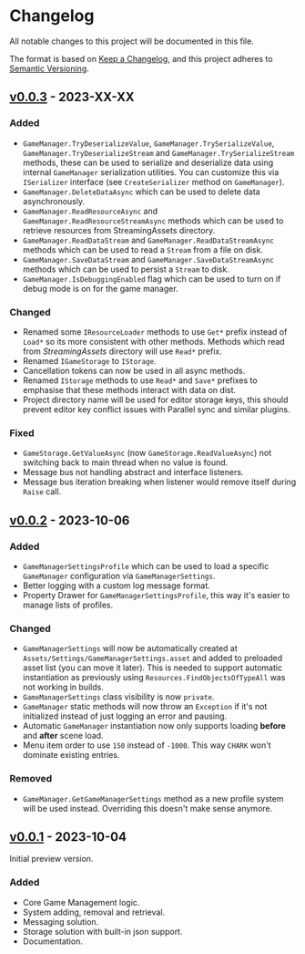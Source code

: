 ﻿# Changelog

All notable changes to this project will be documented in this file.

The format is based on [Keep a Changelog](https://keepachangelog.com/en/1.0.0/), and this project
adheres to [Semantic Versioning](https://semver.org/spec/v2.0.0.html).

## [v0.0.3](https://github.com/chark/game-management/compare/v0.0.2...v0.0.3) - 2023-XX-XX

### Added

- `GameManager.TryDeserializeValue`, `GameManager.TrySerializeValue`, `GameManager.TryDeserializeStream` and `GameManager.TrySerializeStream` methods, these can be used to serialize and deserialize data using internal `GameManager` serialization utilities. You can customize this via `ISerializer` interface (see `CreateSerializer` method on `GameManager`).
- `GameManager.DeleteDataAsync` which can be used to delete data asynchronously.
- `GameManager.ReadResourceAsync` and `GameManager.ReadResourceStreamAsync` methods which can be used to retrieve resources from StreamingAssets directory.
- `GameManager.ReadDataStream` and `GameManager.ReadDataStreamAsync` methods which can be used to read a `Stream` from a file on disk.
- `GameManager.SaveDataStream` and `GameManager.SaveDataStreamAsync` methods which can be used to persist a `Stream` to disk.
- `GameManager.IsDebuggingEnabled` flag which can be used to turn on if debug mode is on for the game manager.

### Changed

- Renamed some `IResourceLoader` methods to use `Get*` prefix instead of `Load*` so its more consistent with other methods. Methods which read from _StreamingAssets_ directory will use `Read*` prefix.
- Renamed `IGameStorage` to `IStorage`.
- Cancellation tokens can now be used in all async methods.
- Renamed `IStorage` methods to use `Read*` and `Save*` prefixes to emphasise that these methods interact with data on dist.
- Project directory name will be used for editor storage keys, this should prevent editor key conflict issues with Parallel sync and similar plugins.

### Fixed

- `GameStorage.GetValueAsync` (now `GameStorage.ReadValueAsync`) not switching back to main thread when no value is found.
- Message bus not handling abstract and interface listeners.
- Message bus iteration breaking when listener would remove itself during `Raise` call.

## [v0.0.2](https://github.com/chark/game-management/compare/v0.0.1...v0.0.2) - 2023-10-06

### Added

- `GameManagerSettingsProfile` which can be used to load a specific `GameManager` configuration via `GameManagerSettings`.
- Better logging with a custom log message format.
- Property Drawer for `GameManagerSettingsProfile`, this way it's easier to manage lists of profiles.

### Changed

- `GameManagerSettings` will now be automatically created at `Assets/Settings/GameManagerSettings.asset` and added to preloaded asset list (you can move it later). This is needed to support automatic instantiation as previously using `Resources.FindObjectsOfTypeAll` was not working in builds.
- `GameManagerSettings` class visibility is now `private`.
- `GameManager` static methods will now throw an `Exception` if it's not initialized instead of just logging an error and pausing.
- Automatic `GameManager` instantiation now only supports loading **before** and **after** scene load.
- Menu item order to use `150` instead of `-1000`. This way `CHARK` won't dominate existing entries.

### Removed

- `GameManager.GetGameManagerSettings` method as a new profile system will be used instead. Overriding this doesn't make sense anymore.

## [v0.0.1](https://github.com/chark/game-management/compare/v0.0.1) - 2023-10-04

Initial preview version.

### Added

- Core Game Management logic.
- System adding, removal and retrieval.
- Messaging solution.
- Storage solution with built-in json support.
- Documentation.
